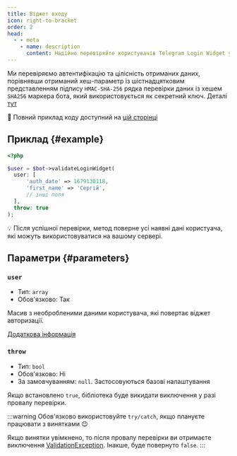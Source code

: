 ```yaml
---
title: Віджет входу
icon: right-to-bracket
order: 2
head:
  - - meta
    - name: description
      content: Надійно перевіряйте користувачів Telegram Login Widget у вашому PHP проекті за допомогою бібліотеки TgWebValid.
---
```


Ми перевіряємо автентифікацію та цілісність отриманих даних, порівнявши отриманий хеш-параметр із шістнадцятковим представленням підпису `HMAC-SHA-256` рядка перевірки даних із хешем `SHA256` маркера бота, який використовується як секретний ключ. Деталі [тут](https://core.telegram.org/widgets/login#checking-authorization)

:rocket: Повний приклад коду доступний на [цій сторінці](../example/login-winget.md)

## Приклад {#example}

```php
<?php

$user = $bot->validateLoginWidget(
  user: [
      'auth_date' => 1679130118,
      'first_name' => 'Сергій',
      // інші поля
  ],
  throw: true
);
```

:bulb: Після успішної перевірки, метод поверне усі наявні дані користуача, які можуть використовуватися на вашому сервері.

## Параметри {#parameters}

### `user`
- Тип: `array`
- Обов'язково: Так

Масив з необробленими даними користувача, які повертає віджет авторизації.

[Додаткова інформація](https://core.telegram.org/widgets/login#receiving-authorization-data)

### `throw`
- Тип: `bool`
- Обов'язково: Ні
- За замовчуванням: `null`. Застосовуються базові налаштування

Якщо встановлено `true`, бібліотека буде викидати виключення у разі провалу перевірки.

:::warning
Обов'язково використовуйте `try/catch`, якщо плануєте працювати з винятками :wink:

Якщо винятки увімкнено, то після провалу перевірки ви отримаєте виключення [ValidationException](../exception/validation.md). Інакше, буде повернуто `false`.
:::